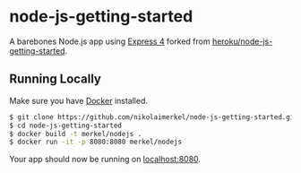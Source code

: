 # node-js-getting-started

A barebones Node.js app using [Express 4](http://expressjs.com/) forked from [heroku/node-js-getting-started](https://github.com/heroku/node-js-getting-started). 

## Running Locally

Make sure you have [Docker](https://www.docker.com/) installed.

```sh
$ git clone https://github.com/nikolaimerkel/node-js-getting-started.git
$ cd node-js-getting-started
$ docker build -t merkel/nodejs .
$ docker run -it -p 8080:8080 merkel/nodejs
```

Your app should now be running on [localhost:8080](http://localhost:8080/).

